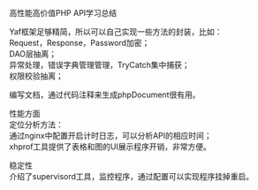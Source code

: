 高性能高价值PHP API学习总结  
  
Yaf框架足够精简，所以可以自己实现一些方法的封装，比如：  
Request，Response，Password加密；  
DAO层抽离；  
异常处理，错误字典管理管理，TryCatch集中捕获；  
权限校验抽离；  
  
编写文档，通过代码注释来生成phpDocument很有用。  
  
性能方面  
定位分析方法：  
通过nginx中配置开启计时日志，可以分析API的相应时间；  
xhprof工具提供了表格和图的UI展示程序开销，非常方便。  
  
稳定性  
介绍了supervisord工具，监控程序，通过配置可以实现程序挂掉重启。  
  
  
  
  
